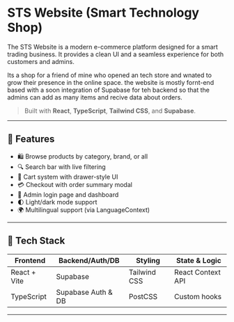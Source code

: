 

# STS Website (Smart Technology Shop)

The STS Website is a modern e-commerce platform designed for a smart trading business. It provides a clean UI and a seamless experience for both customers and admins.

Its a shop for a friend of mine who opened an tech store and wnated to grow their presence in the online space. the website is mostly fornt-end based with a soon integration of Supabase for teh backend so that the admins can add as many items and recive data about orders. 

> Built with **React**, **TypeScript**, **Tailwind CSS**, and **Supabase**.

---

## 🌟 Features

- 🛍 Browse products by category, brand, or all
- 🔍 Search bar with live filtering
- 🛒 Cart system with drawer-style UI
- 💳 Checkout with order summary modal
- 🔐 Admin login page and dashboard
- 🌓 Light/dark mode support
- 🌍 Multilingual support (via LanguageContext)

---

## 🧰 Tech Stack

| Frontend         | Backend/Auth/DB     | Styling         | State & Logic      |
|------------------|---------------------|------------------|---------------------|
| React + Vite     | Supabase             | Tailwind CSS     | React Context API   |
| TypeScript       | Supabase Auth & DB   | PostCSS          | Custom hooks        |

---




